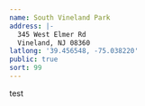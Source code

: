```yaml
---
name: South Vineland Park
address: |-
  345 West Elmer Rd
  Vineland, NJ 08360
latlong: '39.456548, -75.038220'
public: true
sort: 99
---
```

test
